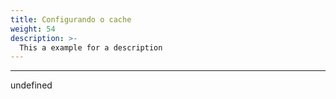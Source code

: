 ```yaml
---
title: Configurando o cache
weight: 54
description: >-
  This a example for a description
---
```


---

undefined
